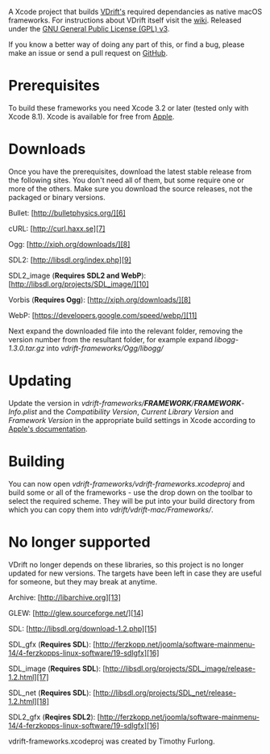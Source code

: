 A Xcode project that builds [VDrift's][1] required dependancies as native macOS
frameworks. For instructions about VDrift itself visit the [wiki][2]. Released
under the [GNU General Public License (GPL) v3][3].

If you know a better way of doing any part of this, or find a bug, please make
an issue or send a pull request on [GitHub][4].

# Prerequisites
To build these frameworks you need Xcode 3.2 or later (tested only with Xcode
8.1). Xcode is available for free from [Apple][5].

# Downloads
Once you have the prerequisites, download the latest stable release from the
following sites. You don't need all of them, but some require one or more of the
others. Make sure you download the source releases, not the packaged or binary
versions.

Bullet: [http://bulletphysics.org/][6]

cURL: [http://curl.haxx.se][7]

Ogg: [http://xiph.org/downloads/][8]

SDL2: [http://libsdl.org/index.php][9]

SDL2_image (**Requires SDL2 and WebP**): [http://libsdl.org/projects/SDL_image/][10]

Vorbis (**Requires Ogg**): [http://xiph.org/downloads/][8]

WebP: [https://developers.google.com/speed/webp/][11]

Next expand the downloaded file into the relevant folder, removing the version
number from the resultant folder, for example expand _libogg-1.3.0.tar.gz_ into
_vdrift-frameworks/Ogg/libogg/_

# Updating
Update the version in _vdrift-frameworks/**FRAMEWORK**/**FRAMEWORK**-Info.plist_
and the _Compatibility Version_, _Current Library Version_ and
_Framework Version_ in the appropriate build settings in Xcode according to
[Apple's documentation][12].

# Building
You can now open _vdrift-frameworks/vdrift-frameworks.xcodeproj_ and build some
or all of the frameworks - use the drop down on the toolbar to select the
required scheme. They will be put into your build directory from which you can
copy them into _vdrift/vdrift-mac/Frameworks/_.

# No longer supported
VDrift no longer depends on these libraries, so this project is no longer
updated for new versions. The targets have been left in case they are useful for
someone, but they may break at anytime.

Archive: [http://libarchive.org][13]

GLEW: [http://glew.sourceforge.net/][14]

SDL: [http://libsdl.org/download-1.2.php][15]

SDL_gfx (**Requires SDL**):
[http://ferzkopp.net/joomla/software-mainmenu-14/4-ferzkopps-linux-software/19-sdlgfx][16]

SDL_image (**Requires SDL**): [http://libsdl.org/projects/SDL_image/release-1.2.html][17]

SDL_net (**Requires SDL**): [http://libsdl.org/projects/SDL_net/release-1.2.html][18]

SDL2_gfx (**Reqires SDL2**): [http://ferzkopp.net/joomla/software-mainmenu-14/4-ferzkopps-linux-software/19-sdlgfx][16]

[1]: http://vdrift.net
[2]: http://wiki.vdrift.net
[3]: http://gnu.org/copyleft/gpl.html
[4]: http://github.com/Timo6/vdrift-frameworks
[5]: https://developer.apple.com/xcode/
[6]: http://bulletphysics.org/wordpress/
[7]: http://curl.haxx.se
[8]: http://xiph.org/downloads/
[9]: http://libsdl.org/index.php
[10]: http://libsdl.org/projects/SDL_image/
[11]: https://developers.google.com/speed/webp/
[12]: http://developer.apple.com/library/mac/#documentation/MacOSX/Conceptual/BPFrameworks/Concepts/VersionInformation.html
[13]: http://libarchive.org
[14]: http://glew.sourceforge.net/
[15]: http://libsdl.org/download-1.2.php
[16]: http://ferzkopp.net/joomla/software-mainmenu-14/4-ferzkopps-linux-software/19-sdlgfx
[17]: http://libsdl.org/projects/SDL_image/release-1.2.html
[18]: http://libsdl.org/projects/SDL_net/release-1.2.html

vdrift-frameworks.xcodeproj was created by Timothy Furlong.

